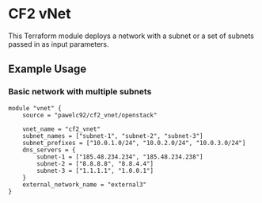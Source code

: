 # CF2 vNet

This Terraform module deploys a network with a subnet or a set of subnets passed in as input parameters.

## Example Usage

### Basic network with multiple subnets

```hcl
module "vnet" {
    source = "pawelc92/cf2_vnet/openstack"

    vnet_name = "cf2_vnet"
    subnet_names = ["subnet-1", "subnet-2", "subnet-3"]
    subnet_prefixes = ["10.0.1.0/24", "10.0.2.0/24", "10.0.3.0/24"]
    dns_servers = {
        subnet-1 = ["185.48.234.234", "185.48.234.238"]
        subnet-2 = ["8.8.8.8", "8.8.4.4"]
        subnet-3 = ["1.1.1.1", "1.0.0.1"]
    }
    external_network_name = "external3"
}
```